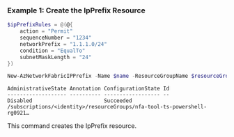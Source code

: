 ### Example 1: Create the IpPrefix Resource
```powershell
$ipPrefixRules = @(@{
    action = "Permit"
    sequenceNumber = "1234"
    networkPrefix = "1.1.1.0/24"
    condition = "EqualTo"
    subnetMaskLength = "24"
})

New-AzNetworkFabricIPPrefix -Name $name -ResourceGroupName $resourceGroupName -Location $location -IPPrefixRule $ipPrefixRules
```

```output
AdministrativeState Annotation ConfigurationState Id
------------------- ---------- ------------------ --
Disabled                       Succeeded          /subscriptions/<identity>/resourceGroups/nfa-tool-ts-powershell-rg0921…
```

This command creates the IpPrefix resource.

